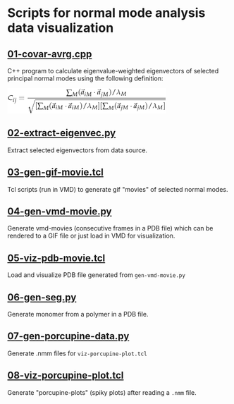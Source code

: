 # Scripts for normal mode analysis data visualization

## [01-covar-avrg.cpp](https://github.com/qi-wang-uc/nma-utility/blob/master/01-covar-avrg.cpp)
C++ program to calculate eigenvalue-weighted eigenvectors of selected principal normal modes using the following definition:

![equation of average covariance](demo/eqn.png)

## [02-extract-eigenvec.py](https://github.com/qi-wang-uc/nma-utility/blob/master/02-extract-eigenvec.py)
Extract selected eigenvectors from data source.

## [03-gen-gif-movie.tcl](https://github.com/qi-wang-uc/nma-utility/blob/master/03-gen-gif-movie.tcl)
Tcl scripts (run in VMD) to generate gif "movies" of selected normal modes.

## [04-gen-vmd-movie.py](https://github.com/qi-wang-uc/nma-utility/blob/master/04-gen-vmd-movie.py)
Generate vmd-movies (consecutive frames in a PDB file) which can be rendered to a GIF file or just load in VMD for visualization.

## [05-viz-pdb-movie.tcl](https://github.com/qi-wang-uc/nma-utility/blob/master/05-viz-pdb-movie.tcl)
Load and visualize PDB file generated from `gen-vmd-movie.py`

## [06-gen-seg.py](https://github.com/qi-wang-uc/nma-utility/blob/master/06-gen-seg.py)
Generate monomer from a polymer in a PDB file.

## [07-gen-porcupine-data.py](https://github.com/qi-wang-uc/nma-utility/blob/master/07-viz-nma-movie.tcl)
Generate .nmm files for `viz-porcupine-plot.tcl`

## [08-viz-porcupine-plot.tcl](https://github.com/qi-wang-uc/nma-utility/blob/master/08-viz-porcupine-plot.tcl)
Generate "porcupine-plots" (spiky plots) after reading a `.nmm` file.